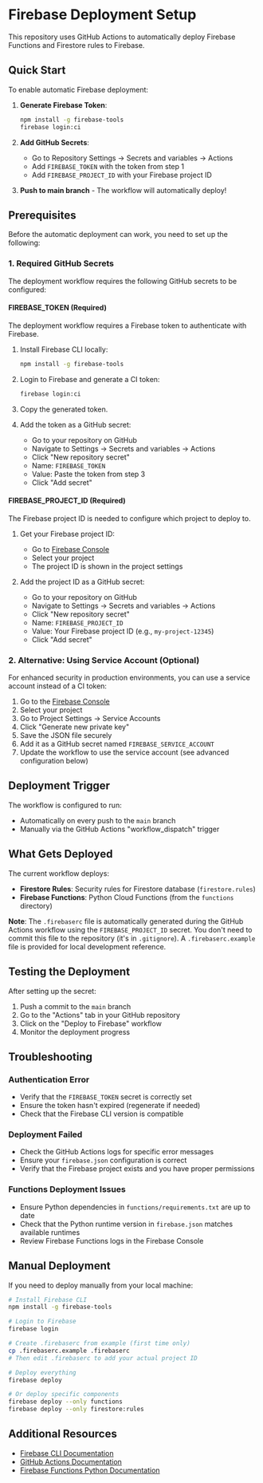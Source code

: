 # Firebase Deployment Setup

This repository uses GitHub Actions to automatically deploy Firebase Functions and Firestore rules to Firebase.

## Quick Start

To enable automatic Firebase deployment:

1. **Generate Firebase Token**:
   ```bash
   npm install -g firebase-tools
   firebase login:ci
   ```

2. **Add GitHub Secrets**:
   - Go to Repository Settings → Secrets and variables → Actions
   - Add `FIREBASE_TOKEN` with the token from step 1
   - Add `FIREBASE_PROJECT_ID` with your Firebase project ID

3. **Push to main branch** - The workflow will automatically deploy!

## Prerequisites

Before the automatic deployment can work, you need to set up the following:

### 1. Required GitHub Secrets

The deployment workflow requires the following GitHub secrets to be configured:

#### FIREBASE_TOKEN (Required)

The deployment workflow requires a Firebase token to authenticate with Firebase.

1. Install Firebase CLI locally:
   ```bash
   npm install -g firebase-tools
   ```

2. Login to Firebase and generate a CI token:
   ```bash
   firebase login:ci
   ```

3. Copy the generated token.

4. Add the token as a GitHub secret:
   - Go to your repository on GitHub
   - Navigate to Settings → Secrets and variables → Actions
   - Click "New repository secret"
   - Name: `FIREBASE_TOKEN`
   - Value: Paste the token from step 3
   - Click "Add secret"

#### FIREBASE_PROJECT_ID (Required)

The Firebase project ID is needed to configure which project to deploy to.

1. Get your Firebase project ID:
   - Go to [Firebase Console](https://console.firebase.google.com/)
   - Select your project
   - The project ID is shown in the project settings

2. Add the project ID as a GitHub secret:
   - Go to your repository on GitHub
   - Navigate to Settings → Secrets and variables → Actions
   - Click "New repository secret"
   - Name: `FIREBASE_PROJECT_ID`
   - Value: Your Firebase project ID (e.g., `my-project-12345`)
   - Click "Add secret"

### 2. Alternative: Using Service Account (Optional)

For enhanced security in production environments, you can use a service account instead of a CI token:

1. Go to the [Firebase Console](https://console.firebase.google.com/)
2. Select your project
3. Go to Project Settings → Service Accounts
4. Click "Generate new private key"
5. Save the JSON file securely
6. Add it as a GitHub secret named `FIREBASE_SERVICE_ACCOUNT`
7. Update the workflow to use the service account (see advanced configuration below)

## Deployment Trigger

The workflow is configured to run:
- Automatically on every push to the `main` branch
- Manually via the GitHub Actions "workflow_dispatch" trigger

## What Gets Deployed

The current workflow deploys:
- **Firestore Rules**: Security rules for Firestore database (`firestore.rules`)
- **Firebase Functions**: Python Cloud Functions (from the `functions` directory)

**Note**: The `.firebaserc` file is automatically generated during the GitHub Actions workflow using the `FIREBASE_PROJECT_ID` secret. You don't need to commit this file to the repository (it's in `.gitignore`). A `.firebaserc.example` file is provided for local development reference.

## Testing the Deployment

After setting up the secret:
1. Push a commit to the `main` branch
2. Go to the "Actions" tab in your GitHub repository
3. Click on the "Deploy to Firebase" workflow
4. Monitor the deployment progress

## Troubleshooting

### Authentication Error
- Verify that the `FIREBASE_TOKEN` secret is correctly set
- Ensure the token hasn't expired (regenerate if needed)
- Check that the Firebase CLI version is compatible

### Deployment Failed
- Check the GitHub Actions logs for specific error messages
- Ensure your `firebase.json` configuration is correct
- Verify that the Firebase project exists and you have proper permissions

### Functions Deployment Issues
- Ensure Python dependencies in `functions/requirements.txt` are up to date
- Check that the Python runtime version in `firebase.json` matches available runtimes
- Review Firebase Functions logs in the Firebase Console

## Manual Deployment

If you need to deploy manually from your local machine:

```bash
# Install Firebase CLI
npm install -g firebase-tools

# Login to Firebase
firebase login

# Create .firebaserc from example (first time only)
cp .firebaserc.example .firebaserc
# Then edit .firebaserc to add your actual project ID

# Deploy everything
firebase deploy

# Or deploy specific components
firebase deploy --only functions
firebase deploy --only firestore:rules
```

## Additional Resources

- [Firebase CLI Documentation](https://firebase.google.com/docs/cli)
- [GitHub Actions Documentation](https://docs.github.com/en/actions)
- [Firebase Functions Python Documentation](https://firebase.google.com/docs/functions/beta)
